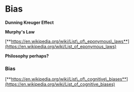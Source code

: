 # Bias

**Dunning Kreuger Effect**

**Murphy's Law**

[**https://en.wikipedia.org/wiki/List\_of\_eponymous\_laws**](https://en.wikipedia.org/wiki/List_of_eponymous_laws)

**Philosophy perhaps?**

### **Bias**

[**https://en.wikipedia.org/wiki/List\_of\_cognitive\_biases**](https://en.wikipedia.org/wiki/List_of_cognitive_biases)  


